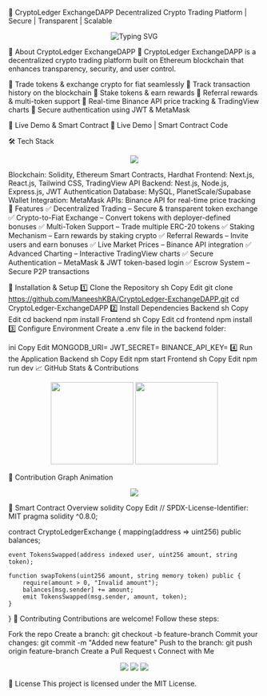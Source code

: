🚀 CryptoLedger ExchangeDAPP
Decentralized Crypto Trading Platform | Secure | Transparent | Scalable

<p align="center"> <img src="https://readme-typing-svg.herokuapp.com?font=Fira+Code&size=22&duration=2000&pause=1000&color=F7A41D&center=true&width=600&lines=Blockchain+Developer+%7C+Web3+Innovator;Ethereum+%7C+Solidity+%7C+Next.js+%7C+Hardhat;Building+Decentralized+Applications;Smart+Contracts+%7C+DeFi+%7C+NFTs+%7C+Crypto;Welcome+to+CryptoLedger+ExchangeDAPP!🚀" alt="Typing SVG"> </p>
🌟 About CryptoLedger ExchangeDAPP
🚀 CryptoLedger ExchangeDAPP is a decentralized crypto trading platform built on Ethereum blockchain that enhances transparency, security, and user control.

🔹 Trade tokens & exchange crypto for fiat seamlessly
🔹 Track transaction history on the blockchain
🔹 Stake tokens & earn rewards
🔹 Referral rewards & multi-token support
🔹 Real-time Binance API price tracking & TradingView charts
🔹 Secure authentication using JWT & MetaMask

🔗 Live Demo & Smart Contract
🚀 Live Demo | Smart Contract Code

🛠️ Tech Stack
<p align="center"> <img src="https://skillicons.dev/icons?i=solidity,ethereum,nextjs,react,tailwind,metamask,express,nestjs,nodejs,mysql" /> </p>
Blockchain: Solidity, Ethereum Smart Contracts, Hardhat
Frontend: Next.js, React.js, Tailwind CSS, TradingView API
Backend: Nest.js, Node.js, Express.js, JWT Authentication
Database: MySQL, PlanetScale/Supabase
Wallet Integration: MetaMask
APIs: Binance API for real-time price tracking
📌 Features
✅ Decentralized Trading – Secure & transparent token exchange
✅ Crypto-to-Fiat Exchange – Convert tokens with deployer-defined bonuses
✅ Multi-Token Support – Trade multiple ERC-20 tokens
✅ Staking Mechanism – Earn rewards by staking crypto
✅ Referral Rewards – Invite users and earn bonuses
✅ Live Market Prices – Binance API integration
✅ Advanced Charting – Interactive TradingView charts
✅ Secure Authentication – MetaMask & JWT token-based login
✅ Escrow System – Secure P2P transactions

🚀 Installation & Setup
1️⃣ Clone the Repository
sh
Copy
Edit
git clone https://github.com/ManeeshKBA/CryptoLedger-ExchangeDAPP.git
cd CryptoLedger-ExchangeDAPP
2️⃣ Install Dependencies
Backend
sh
Copy
Edit
cd backend
npm install
Frontend
sh
Copy
Edit
cd frontend
npm install
3️⃣ Configure Environment
Create a .env file in the backend folder:

ini
Copy
Edit
MONGODB_URI=<your-mongodb-uri>
JWT_SECRET=<your-jwt-secret>
BINANCE_API_KEY=<your-binance-api-key>
4️⃣ Run the Application
Backend
sh
Copy
Edit
npm start
Frontend
sh
Copy
Edit
npm run dev
📈 GitHub Stats & Contributions
<p align="center"> <img src="https://github-readme-stats.vercel.app/api?username=ManeeshKBA&show_icons=true&theme=tokyonight" height="165" /> <img src="https://github-readme-streak-stats.herokuapp.com/?user=ManeeshKBA&theme=tokyonight" height="165" /> </p>
🐍 Contribution Graph Animation
<p align="center"> <img src="https://github.com/ManeeshKBA/ManeeshKBA/blob/output/github-contribution-grid-snake.svg" /> </p>
📜 Smart Contract Overview
solidity
Copy
Edit
// SPDX-License-Identifier: MIT
pragma solidity ^0.8.0;

contract CryptoLedgerExchange {
    mapping(address => uint256) public balances;
    
    event TokensSwapped(address indexed user, uint256 amount, string token);

    function swapTokens(uint256 amount, string memory token) public {
        require(amount > 0, "Invalid amount");
        balances[msg.sender] += amount;
        emit TokensSwapped(msg.sender, amount, token);
    }
}
🤝 Contributing
Contributions are welcome! Follow these steps:

Fork the repo
Create a branch: git checkout -b feature-branch
Commit your changes: git commit -m "Added new feature"
Push to the branch: git push origin feature-branch
Create a Pull Request
📞 Connect with Me
<p align="center"> <a href="https://linkedin.com/in/yourprofile"><img src="https://img.shields.io/badge/LinkedIn-blue?style=for-the-badge&logo=linkedin"></a> <a href="https://twitter.com/yourprofile"><img src="https://img.shields.io/badge/Twitter-black?style=for-the-badge&logo=twitter"></a> <a href="mailto:youremail@gmail.com"><img src="https://img.shields.io/badge/Email-red?style=for-the-badge&logo=gmail"></a> </p>
📜 License
This project is licensed under the MIT License.
